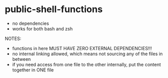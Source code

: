 # public-shell-functions

* no dependencies
* works for both bash and zsh


NOTES: 
* functions in here MUST HAVE ZERO EXTERNAL DEPENDENCIES!!!
* no internal linking allowed, which means not sourcing any of the files in between
* if you need access from one file to the other internally, put the content together in ONE file
